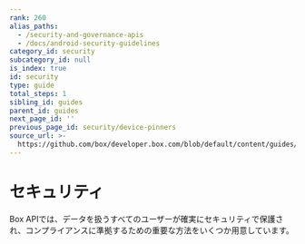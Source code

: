 ```yaml
---
rank: 260
alias_paths:
  - /security-and-governance-apis
  - /docs/android-security-guidelines
category_id: security
subcategory_id: null
is_index: true
id: security
type: guide
total_steps: 1
sibling_id: guides
parent_id: guides
next_page_id: ''
previous_page_id: security/device-pinners
source_url: >-
  https://github.com/box/developer.box.com/blob/default/content/guides/security/index.md
---
```

# セキュリティ

Box APIでは、データを扱うすべてのユーザーが確実にセキュリティで保護され、コンプライアンスに準拠するための重要な方法をいくつか用意しています。
